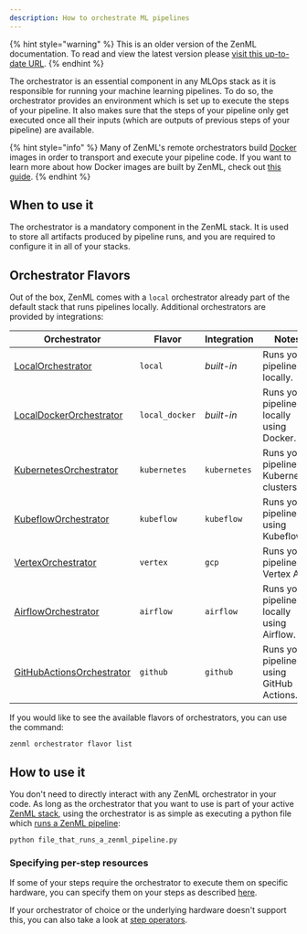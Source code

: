 ```yaml
---
description: How to orchestrate ML pipelines
---
```


{% hint style="warning" %}
This is an older version of the ZenML documentation. To read and view the latest version please [visit this up-to-date URL](https://docs.zenml.io).
{% endhint %}


The orchestrator is an essential component in any MLOps stack as 
it is responsible for running your machine learning pipelines.
To do so, the orchestrator provides an environment which is set up
to execute the steps of your pipeline. It also makes sure that
the steps of your pipeline only get executed once all their inputs
(which are outputs of previous steps of your pipeline) are available.

{% hint style="info" %}
Many of ZenML's remote orchestrators build [Docker](https://www.docker.com/)
images in order to transport and execute your pipeline code. If you want to 
learn more  about how Docker images are built by ZenML, check out
[this guide](../../advanced-guide/pipelines/containerization.md).
{% endhint %}

## When to use it

The orchestrator is a mandatory component in the ZenML stack. It is used
to store all artifacts produced by pipeline runs, and you are required to
configure it in all of your stacks.

## Orchestrator Flavors

Out of the box, ZenML comes with a `local` orchestrator already part of the
default stack that runs pipelines locally. Additional orchestrators
are provided by integrations:

| Orchestrator                                     | Flavor         | Integration  | Notes                                       |
|--------------------------------------------------|----------------|--------------|---------------------------------------------|
| [LocalOrchestrator](./local.md)                  | `local`        | _built-in_   | Runs your pipelines locally.                |
| [LocalDockerOrchestrator](./local-docker.md)     | `local_docker` | _built-in_   | Runs your pipelines locally using Docker.   |
| [KubernetesOrchestrator](./kubernetes.md)        | `kubernetes`   | `kubernetes` | Runs your pipelines in Kubernetes clusters. |
| [KubeflowOrchestrator](./kubeflow.md)            | `kubeflow`     | `kubeflow`   | Runs your pipelines using Kubeflow.         |
| [VertexOrchestrator](./gcloud-vertexai.md)       | `vertex`       | `gcp`        | Runs your pipelines in Vertex AI.           |
| [AirflowOrchestrator](./airflow.md)              | `airflow`      | `airflow`    | Runs your pipelines locally using Airflow.  |
| [GitHubActionsOrchestrator](./github-actions.md) | `github`       | `github`     | Runs your pipelines using GitHub Actions.   |

If you would like to see the available flavors of orchestrators, you can 
use the command:

```shell
zenml orchestrator flavor list
```

## How to use it

You don't need to directly interact with any ZenML orchestrator in your code.
As long as the orchestrator that you want to use is part of your active 
[ZenML stack](../../starter-guide/stacks/stacks.md),
using the orchestrator is as simple as executing a python file which 
[runs a ZenML pipeline](../../starter-guide/pipelines/pipelines.md):

```shell
python file_that_runs_a_zenml_pipeline.py
```

### Specifying per-step resources

If some of your steps require the orchestrator to execute them on specific 
hardware, you can specify them on your steps as described [here](../../advanced-guide/pipelines/step-resources.md).

If your orchestrator of choice or the underlying hardware doesn't support this, 
you can also take a look at [step operators](../step-operators/step-operators.md).
